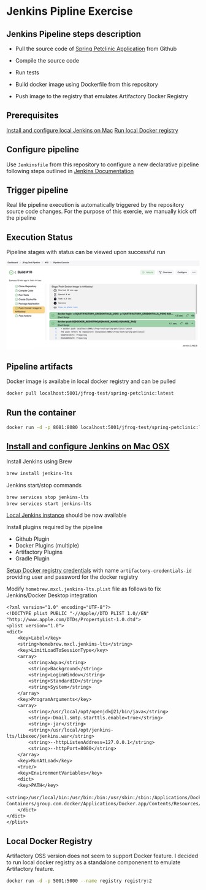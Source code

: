 # Jenkins Pipline Exercise

## Jenkins Pipeline steps description

- Pull the source code of [Spring Petclinic Application](https://github.com/spring-projects/spring-petclinic.git) from Github

- Compile the source code

- Run tests

- Build docker image using Dockerfile from this repository

- Push image to the registry that emulates Artifactory Docker Registry

## Prerequisites

[Install and configure local Jenkins on Mac](#install-and-configure-jenkins-on-mac-osx)
[Run local Docker registry](#local-docker-registry)

## Configure pipeline

Use `Jenkinsfile` from this repository to configure a new declarative pipeline following steps outlined in [Jenkins Documentation](https://www.jenkins.io/doc/pipeline/tour/hello-world/#:~:text=Click%20the%20New%20Item%20menu,watch%20your%20first%20Pipeline%20run)

## Trigger pipeline

Real life pipeline execution is automatically triggered by the repository source code changes.
For the purpose of this exercie, we manually kick off the pipeline

## Execution Status

Pipeline stages with status can be viewed upon successful run

![alt text](img/run-status.png)

## Pipeline artifacts

Docker image is availabe in local docker registry and can be pulled

```bash
docker pull localhost:5001/jfrog-test/spring-petclinic:latest
```

## Run the container

```bash
docker run -d -p 8081:8080 localhost:5001/jfrog-test/spring-petclinic:latest
```

## [Install and configure Jenkins on Mac OSX](https://www.jenkins.io/doc/book/installing/macos/)

Install Jenkins using Brew

```bash
brew install jenkins-lts
```

Jenkins start/stop commands

```bash
brew services stop jenkins-lts
brew services start jenkins-lts
```

[Local Jenkins instance](http://localhost:8080/) should be now available

Install plugins required by the pipeline

- Github Plugin
- Docker Plugins (multiple)
- Artifactory Plugins
- Gradle Plugin



[Setup Docker registry credentials](https://www.jenkins.io/doc/book/using/using-credentials/) with name `artifactory-credentials-id` providing user and password for the docker registry

Modify `homebrew.mxcl.jenkins-lts.plist` file as follows to fix Jenkins/Docker Desktop integration
```
<?xml version="1.0" encoding="UTF-8"?>
<!DOCTYPE plist PUBLIC "-//Apple//DTD PLIST 1.0//EN" "http://www.apple.com/DTDs/PropertyList-1.0.dtd">
<plist version="1.0">
<dict>
	<key>Label</key>
	<string>homebrew.mxcl.jenkins-lts</string>
	<key>LimitLoadToSessionType</key>
	<array>
		<string>Aqua</string>
		<string>Background</string>
		<string>LoginWindow</string>
		<string>StandardIO</string>
		<string>System</string>
	</array>
	<key>ProgramArguments</key>
	<array>
		<string>/usr/local/opt/openjdk@21/bin/java</string>
		<string>-Dmail.smtp.starttls.enable=true</string>
		<string>-jar</string>
		<string>/usr/local/opt/jenkins-lts/libexec/jenkins.war</string>
		<string>--httpListenAddress=127.0.0.1</string>
		<string>--httpPort=8080</string>
	</array>
	<key>RunAtLoad</key>
	<true/>
	<key>EnvironmentVariables</key>
	<dict>
	<key>PATH</key>
	<string>/usr/local/bin:/usr/bin:/bin:/usr/sbin:/sbin:/Applications/Docker.app/Contents/Resources/bin/:/Users/hyadav23/Library/Group\ Containers/group.com.docker/Applications/Docker.app/Contents/Resources/bin</string>
	</dict>
</dict>
</plist>
```

## Local Docker Registry

Artifactory OSS version does not seem to support Docker feature.  I decided to run local docker registry as a standalone componenent to emulate Artifactory feature.

```bash
docker run -d -p 5001:5000 --name registry registry:2
```

